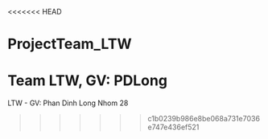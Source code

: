 <<<<<<< HEAD
# ProjectTeam_LTW
Team LTW, GV: PDLong
=======
LTW - GV: Phan Dinh Long
Nhom 28
>>>>>>> c1b0239b986e8be068a731e7036e747e436ef521
